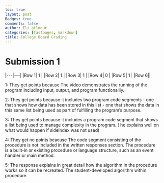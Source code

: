 ```yaml
---
toc: true
layout: post
Badges: true
comments: false
author: Eli gilmour
categories: [fastpages, markdown]
title: College Board Grading
---
```


# Submission 1

|---|---|
|Row 1| 1 | 
|Row 2| 1 | 
|Row 3| 1 |
|Row 4| 0 |
|Row 5| 1 |
|Row 6||

1: They get points because The video demonstrates the running of the program including input, output, and program functionallly.

2: They get points because it includes two program code segments - one that shows how data has been stored in this list - one that shows the data in this same list being used as part of fulfilling the program’s purpose.

3: They get points because it includes a program code segment that shows a list being used to manage complexity in the program. ( he explains well on what would happen if sideIndex was not used)

4: They get no points beacuse The code segment consisting of the procedure is not included in the written responses section. The procedure is a built-in or existing procedure or language structure, such as an event handler or main method.

5: The response explains in great detail how the algorithm in the procedure works so it can be
recreated. The student-developed algorithm within procedure.